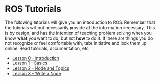 # ROS Tutorials

The following tutorials will give you an introduction to ROS. Remember that the tutorials will not necessarily provide all the information necessary. This is by design, and has the intention of teaching problem solving when you know **what** you want to do, but not **how** to do it. If there are things you do not recognize or feel comfortable with, take initiative and look them up online. Read tutorials, documentation, etc.

* [Lesson 0 - Introduction](lesson-0-introduction.md)
* [Lesson 1 - Basics](lesson-1-basics.md)
* [Lesson 2 - Node and Topics](lesson-2-nodes-and-topics.md)
* [Lesson 3 - Write a Node](lesson-3-write-a-node.md)
